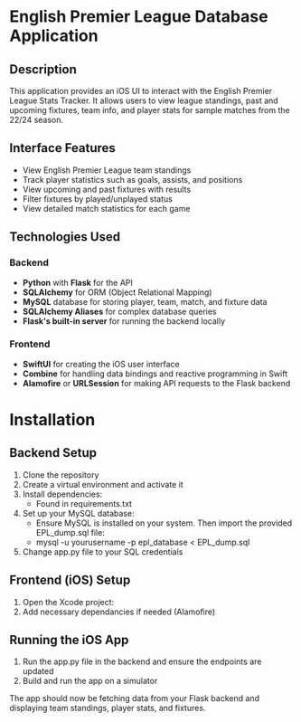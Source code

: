 # English Premier League Database Application

## Description

This application provides an iOS UI to interact with the English Premier League Stats Tracker. It allows users to view league standings, past and upcoming fixtures, team info, and player stats for sample matches from the 22/24 season.

## Interface Features

- View English Premier League team standings
- Track player statistics such as goals, assists, and positions
- View upcoming and past fixtures with results
- Filter fixtures by played/unplayed status
- View detailed match statistics for each game

## Technologies Used

### Backend
- **Python** with **Flask** for the API
- **SQLAlchemy** for ORM (Object Relational Mapping)
- **MySQL** database for storing player, team, match, and fixture data
- **SQLAlchemy Aliases** for complex database queries
- **Flask's built-in server** for running the backend locally

### Frontend
- **SwiftUI** for creating the iOS user interface
- **Combine** for handling data bindings and reactive programming in Swift
- **Alamofire** or **URLSession** for making API requests to the Flask backend


# Installation

## Backend Setup
1. Clone the repository
2. Create a virtual environment and activate it
3. Install dependencies:
    - Found in requirements.txt
4. Set up your MySQL database:
    - Ensure MySQL is installed on your system. Then import the provided EPL_dump.sql file:
    - mysql -u yourusername -p epl_database < EPL_dump.sql
5. Change app.py file to your SQL credentials 

## Frontend (iOS) Setup
1. Open the Xcode project:
2. Add necessary dependancies if needed (Alamofire)

## Running the iOS App

1. Run the app.py file in the backend and ensure the endpoints are updated
2. Build and run the app on a simulator

The app should now be fetching data from your Flask backend and displaying team standings, player stats, and fixtures.
